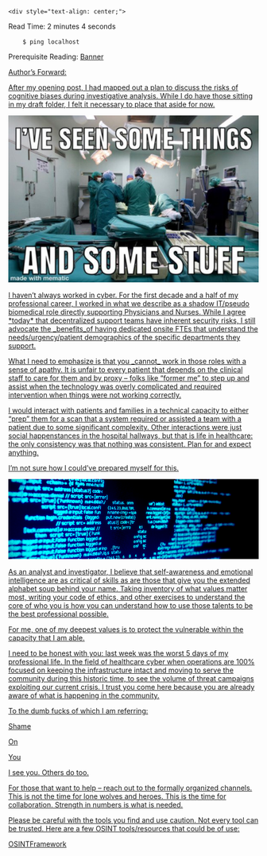   <article class="post detailed">  
    
    <div style="text-align: center;">

<p>Read Time: 2 minutes 4 seconds</p>
      
        $ ping localhost
  
  <div style="text-align: left;">
<p>Prerequisite Reading: <a href="https://chmodrwx.io/banner/" title="Banner">Banner</p>

<p>Author’s Forward:</p>

<p>After my <a href="https://chmodrwx.io/$-grep-E-'cognitive-bias'/" title="opening post">opening post, I had mapped out a plan to discuss the risks of cognitive biases during investigative analysis. While I do have those sitting in my draft folder, I felt it necessary to place that aside for now.</p>

<center><img src="/images/SeenThingsMeme.jpg"></center>

<p>I haven’t always worked in cyber. For the first decade and a half of my professional career, I worked in what we describe as a <a href="https://www.techopedia.com/definition/28621/shadow-it" title="shadow IT">shadow IT/pseudo biomedical role directly supporting Physicians and Nurses. While I agree *today* that decentralized support teams have inherent security risks, I still advocate the _benefits_of having dedicated onsite FTEs that understand the needs/urgency/patient demographics of the specific departments they support.</p>

<p>What I need to emphasize is that you _cannot_ work in those roles with a sense of apathy. It is unfair to every patient that depends on the clinical staff to care for them and by proxy – folks like “former me” to step up and assist when the technology was overly complicated and required intervention when things were not working correctly.</p>

<p>I would interact with patients and families in a technical capacity to either “prep” them for a scan that a system required or assisted a team with a patient due to some significant complexity. Other interactions were just social happenstances in the hospital hallways, but that is life in healthcare: the only consistency was that nothing was consistent. Plan for and expect anything.</p>

<p>I’m not sure how I could’ve prepared myself for this.</p>

<center><img src="/images/skullcodebanner.png"></center>

<p>As an analyst and investigator, I believe that self-awareness and emotional intelligence are as critical of skills as are those that give you the extended alphabet soup behind your name. Taking inventory of what values matter most, writing your <a href="https://prsay.prsa.org/2018/03/26/what-is-your-personal-code-of-conduct/" title="code of ethics">code of ethics, and other exercises to understand the core of who you is how you can understand how to use those talents to be the best professional possible.</p>

<p>For me, one of my deepest values is to protect the vulnerable within the capacity that I am able.</p>

<p>I need to be honest with you: last week was the worst 5 days of my professional life. In the field of healthcare cyber when operations are 100% focused on keeping the infrastructure intact and moving to serve the community during this historic time, to see the volume of threat campaigns exploiting our current crisis. I trust you come here because you are already aware of what is happening in the community.</p>

<p>To the dumb fucks of which I am referring:</p>

<p><a href="https://otx.alienvault.com/browse/pulses?q=tag:covid%20" title="Shame">Shame</p>

<p><a href="https://thugcrowd.com/covid-19/" title="On">On</p>

<p><a href="https://otx.alienvault.com/pulse/5e7913b232c26fa54ea031f5" title="You">You</p>

<p>I see you. Others do too.</p>

<p>For those that want to help – reach out to the <a href="https://www.forbes.com/sites/daveywinder/2020/03/23/meet-the-volunteer-covid-19-cyber-fighters-helping-healthcare-fight-the-hackers/" title="formally organized channels.">formally organized channels. This is not the time for lone wolves and heroes. This is the time for collaboration. Strength in numbers is what is needed.</p>

<p>Please be careful with the tools you find and use caution. Not every tool <a href="https://keyfindings.blog/2020/03/23/be-careful-what-you-osint-with/" title="can be trusted.">can be trusted. Here are a few OSINT tools/resources that could be of use:</p>


<p><a href="https://osintframework.com/" title="OSINTFramework">OSINTFramework</p>

<p><a href="https://start.me/p/b5Aow7/asint_collection" title="ASINT Collection”>ASINT Collection</p>

<p><a href="https://docs.google.com/document/d/1BfLPJpRtyq4RFtHJoNpvWQjmGnyVkfE2HYoICKOGguA/edit#heading=h.po9n93ahppok" title="Bellingcat’s Online Investigation Toolkit”>Bellingcat’s Online Investigation Toolkit</p>

<p><a href="https://www.osinttechniques.com/osint-tools.html" title="OSINT Tools”>OSINT Tools</p>

<p>I’ll see you on the battleground – maybe. I do like my socks.</p>

<center><img src="/images/OITNBwink.gif"></center>
